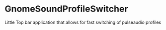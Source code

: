 # GnomeSoundProfileSwitcher
Little Top bar application that allows for fast switching of pulseaudio profiles
